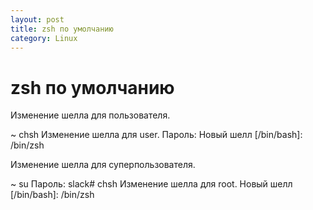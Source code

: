 ```yaml
---
layout: post
title: zsh по умолчанию
category: Linux
---
```


# zsh по умолчанию

Изменение шелла для пользователя.

~ chsh
Изменение шелла для user.
Пароль:
Новый шелл [/bin/bash]: /bin/zsh

Изменение шелла для суперпользователя.

~ su
Пароль:
slack# chsh
Изменение шелла для root.
Новый шелл [/bin/bash]: /bin/zsh